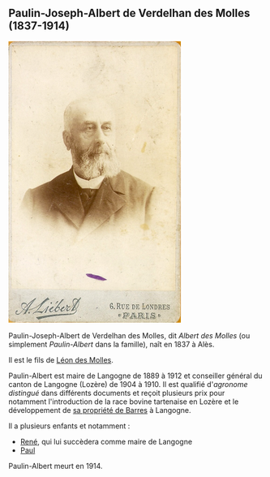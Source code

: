 ## Paulin-Joseph-Albert de Verdelhan des Molles (1837-1914)

![Portrait de Paulin-Albert, par Alphonse Liebert](/media/individus/paulin-albert_des_molles.png)

Paulin-Joseph-Albert de Verdelhan des Molles, dit *Albert des Molles* (ou simplement *Paulin-Albert* dans la famille), naît en 1837 à Alès.

Il est le fils de [Léon des Molles](charles-leon_verdelhan_des_molles_1805-1868).

Paulin-Albert est maire de Langogne de 1889 à 1912 et conseiller général du canton de Langogne (Lozère) de 1904 à 1910. Il est qualifié d'*agronome distingué* dans différents documents et reçoit plusieurs prix pour notamment l'introduction de la race bovine tartenaise en Lozère et le développement de [sa propriété de Barres](liste_des_proprietes_notables#château-de-barres) à Langogne.

Il a plusieurs enfants et notamment :

 * [René](rene-charles_de_verdelhan_des_molles_1868-1947), qui lui succèdera comme maire de Langogne
 * [Paul]()

Paulin-Albert meurt en 1914.
